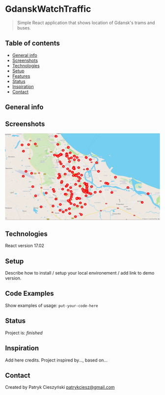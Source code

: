 # GdanskWatchTraffic
>Simple React application that shows location of Gdansk's trams and buses.

## Table of contents
* [General info](#general-info)
* [Screenshots](#screenshots)
* [Technologies](#technologies)
* [Setup](#setup)
* [Features](#features)
* [Status](#status)
* [Inspiration](#inspiration)
* [Contact](#contact)

## General info


## Screenshots
![Example screenshot](./img/screenshot.PNG)

## Technologies
React version 17.02

## Setup
Describe how to install / setup your local environement / add link to demo version.

## Code Examples
Show examples of usage:
`put-your-code-here`

## Status
Project is: _finished_

## Inspiration
Add here credits. Project inspired by..., based on...

## Contact
Created by Patryk Cieszyński
patrykciesz@gmail.com
